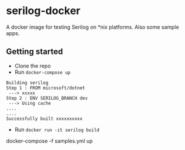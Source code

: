 # serilog-docker
A docker image for testing Serilog on *nix platforms.  Also some sample apps.


## Getting started
- Clone the repo
- Run `docker-compose up`

```
Building serilog
Step 1 : FROM microsoft/dotnet
 ---> xxxxx
Step 2 : ENV SERILOG_BRANCH dev
 ---> Using cache
....
....  
Successfully built xxxxxxxxxx
```

- Run `docker run -it serilog build`


docker-compose -f samples.yml up

 